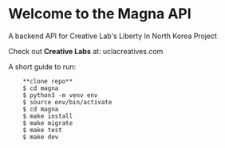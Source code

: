 # Welcome to the Magna API

A backend API for Creative Lab's Liberty In North Korea Project

Check out **Creative Labs** at:
	uclacreatives.com

A short guide to run:


```
	**clone repo**
	$ cd magna
	$ python3 -m venv env
	$ source env/bin/activate
	$ cd magna
	$ make install
	$ make migrate
	$ make test
	$ make dev
```
